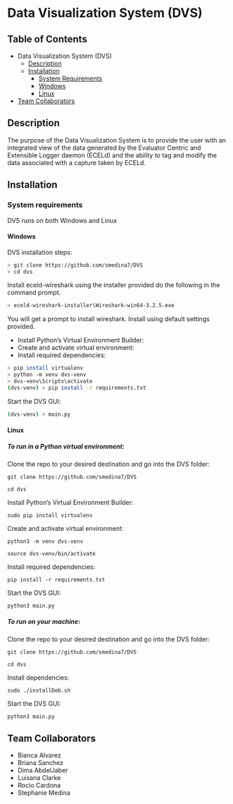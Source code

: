 # Data Visualization System (DVS)

## Table of Contents

* Data Visualization System (DVS)
  * [Description](https://github.com/smedina7/DVS#description)
  * [Installation](https://github.com/smedina7/DVS#installation)
    * [System Requirements](https://github.com/smedina7/DVS#system-requirements)
    * [Windows](https://github.com/smedina7/DVS#windows)
    * [Linux](https://github.com/smedina7/DVS#Linux)
* [Team Collaborators](https://github.com/smedina7/DVS#team-collaborators)
    
## Description
The purpose of the Data Visualization System is to provide the user with an integrated view of the data generated by the Evaluator Centric and Extensible Logger daemon (ECELd) and the ability to tag and modify the data associated with a capture taken by ECELd.  

## Installation

### System requirements
DVS runs on both Windows and Linux

#### Windows
DVS installation steps:

``` bash
> git clone https://github.com/smedina7/DVS
> cd dvs
```

Install eceld-wireshark using the installer provided do the following in the command prompt.

```bash
> eceld-wireshark-installer\Wireshark-win64-3.2.5.exe
```
You will get a prompt to install wireshark. Install using default settings provided.

- Install Python’s Virtual Environment Builder:
- Create and activate virtual environment:
- Install required dependencies:
``` bash
> pip install virtualenv
> python -m venv dvs-venv
> dvs-venv\Scripts\activate
(dvs-venv) > pip install -r requirements.txt
```

Start the DVS GUI:

``` bash 
(dvs-venv) > main.py 
```

#### Linux
##### To run in a Python virtual environment:

Clone the repo to your desired destination and go into the DVS folder: 

`git clone https://github.com/smedina7/DVS`


`cd dvs`

Install Python’s Virtual Environment Builder:

`sudo pip install virtualenv`

Create and activate virtual environment:

`python3 -m venv dvs-venv`

`source dvs-venv/bin/activate`

Install required dependencies:

`pip install -r requirements.txt`

Start the DVS GUI:

`python3 main.py`

##### To run on your machine:

Clone the repo to your desired destination and go into the DVS folder: 

`git clone https://github.com/smedina7/DVS`

`cd dvs`

Install dependencies:

`sudo ./installDeb.sh`

Start the DVS GUI:

`python3 main.py`

## Team Collaborators
  * Bianca Alvarez
  * Briana Sanchez
  * Dima AbdelJaber
  * Luisana Clarke
  * Rocio Cardona
  * Stephanie Medina
